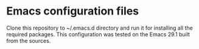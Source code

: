 # Emacs configuration files

Clone this repository to ~/.emacs.d directory and run it for installing all the required packages.
This configuration was tested on the Emacs 29.1 built from the sources.
